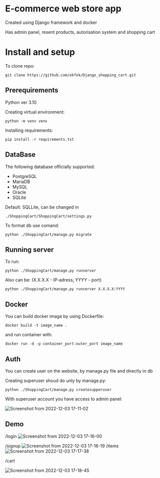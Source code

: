 # E-commerce web store app
Created using Django framework and docker

Has admin panel, resent products, autorisation system and shopping cart

# Install and setup 

To clone repo:
```
git clone https://github.com/okfok/Django_shopping_cart.git
```

## Prerequirements
Python ver 3.10

Creating virtual environment:
```
python -m venv venv
```
Installing requirements:
```
pip install -r requirements.txt
```
## DataBase
The following database officially supported:
+ PostgreSQL
+ MariaDB
+ MySQL
+ Oracle
+ SQLite

Default: SQLLite, can be changed in 
```
./ShoppingCart/ShoppingCart/settings.py
```
To format db use comand:
```
python ./ShoppingCart/manage.py migrate
```
## Running server
To run:
```
python ./ShoppingCart/manage.py runserver
```
Also can be: (X.X.X.X - IP-adress, YYYY - port)
```
python ./ShoppingCart/manage.py runserver X.X.X.X:YYYY
```

## Docker

You can build docker image by using Dockerfile:
```
docker build -t image_name .
```
and run container with:
```
docker run -d -p container_port:outer_port image_name
```

## Auth

You can create user on the website, by manage.py file and directly in db

Creating superuser shoud do unly by manage.py:
```
python ./ShoppingCart/manage.py createsupperuser
```
With superuser account you have access to admin panel:

![Screenshot from 2022-12-03 17-11-02](https://user-images.githubusercontent.com/44704482/205447814-8039027c-91e6-4ff1-a235-adaf8b4c299f.png)

## Demo

/login
![Screenshot from 2022-12-03 17-16-00](https://user-images.githubusercontent.com/44704482/205448086-150f4789-6fb6-49dd-bb6f-c413c26e155c.png)

/signup
![Screenshot from 2022-12-03 17-16-19](https://user-images.githubusercontent.com/44704482/205448147-5d142886-20d2-4a9c-a951-31c1b4740300.png)
/items
![Screenshot from 2022-12-03 17-17-38](https://user-images.githubusercontent.com/44704482/205448224-caf9a83b-f3d8-4c17-bcd7-90a20b05172c.png)

/cart

![Screenshot from 2022-12-03 17-18-45](https://user-images.githubusercontent.com/44704482/205448270-4a425d0c-5606-4bcf-9ac4-0443b493885e.png)

